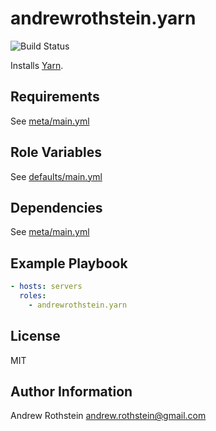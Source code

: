 andrewrothstein.yarn
=========
![Build Status](https://github.com/andrewrothstein/ansible-yarn/actions/workflows/build.yml/badge.svg)

Installs [Yarn](https://yarnpkg.com/).

Requirements
------------

See [meta/main.yml](meta/main.yml)

Role Variables
--------------

See [defaults/main.yml](defaults/main.yml)

Dependencies
------------

See [meta/main.yml](meta/main.yml)

Example Playbook
----------------

```yml
- hosts: servers
  roles:
    - andrewrothstein.yarn
```

License
-------

MIT

Author Information
------------------

Andrew Rothstein <andrew.rothstein@gmail.com>
